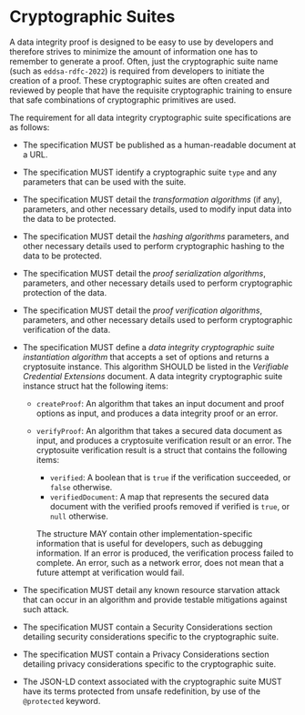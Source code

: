 # Cryptographic Suites

A data integrity proof is designed to be easy to use by developers and therefore strives to minimize the amount of
information one has to remember to generate a proof. Often, just the cryptographic suite name (such as
`eddsa-rdfc-2022`) is required from developers to initiate the creation of a proof. These cryptographic suites are often
created and reviewed by people that have the requisite cryptographic training to ensure that safe combinations of
cryptographic primitives are used.

The requirement for all data integrity cryptographic suite specifications are as follows:

- The specification MUST be published as a human-readable document at a URL.
- The specification MUST identify a cryptographic suite `type` and any parameters that can be used with the suite.
- The specification MUST detail the _transformation algorithms_ (if any), parameters, and other necessary details, used
  to modify input data into the data to be protected.
- The specification MUST detail the _hashing algorithms_ parameters, and other necessary details used to perform
  cryptographic hashing to the data to be protected.
- The specification MUST detail the _proof serialization algorithms_, parameters, and other necessary details used to
  perform cryptographic protection of the data.
- The specification MUST detail the _proof verification algorithms_, parameters, and other necessary details used to
  perform cryptographic verification of the data.
- The specification MUST define a _data integrity cryptographic suite instantiation algorithm_ that accepts a set of
  options and returns a cryptosuite instance. This algorithm SHOULD be listed in the _Verifiable Credential Extensions_
  document. A data integrity cryptographic suite instance struct hat the following items:

  - `createProof`: An algorithm that takes an input document and proof options as input, and produces a data integrity
    proof or an error.
  - `verifyProof`: An algorithm that takes a secured data document as input, and produces a cryptosuite verification
    result or an error. The cryptosuite verification result is a struct that contains the following items:

    - `verified`: A boolean that is `true` if the verification succeeded, or `false` otherwise.
    - `verifiedDocument`: A map that represents the secured data document with the verified proofs removed if verified
      is `true`, or `null` otherwise.

    The structure MAY contain other implementation-specific information that is useful for developers, such as debugging
    information. If an error is produced, the verification process failed to complete. An error, such as a network
    error, does not mean that a future attempt at verification would fail.

- The specification MUST detail any known resource starvation attack that can occur in an algorithm and provide testable
  mitigations against such attack.
- The specification MUST contain a Security Considerations section detailing security considerations specific to the
  cryptographic suite.
- The specification MUST contain a Privacy Considerations section detailing privacy considerations specific to the
  cryptographic suite.
- The JSON-LD context associated with the cryptographic suite MUST have its terms protected from unsafe redefinition, by
  use of the `@protected` keyword.
